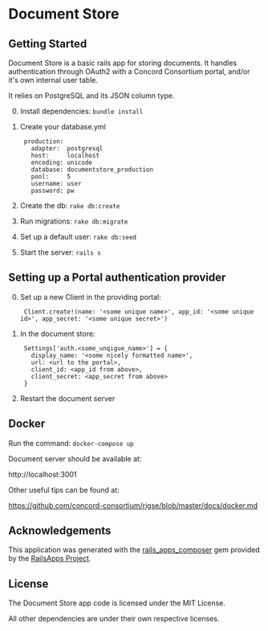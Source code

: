 Document Store
=========

Getting Started
---------------

Document Store is a basic rails app for storing documents. It handles authentication through OAuth2 with a Concord Consortium
portal, and/or it's own internal user table.

It relies on PostgreSQL and its JSON column type.

0. Install dependencies: `bundle install`
0. Create your database.yml

        production:
          adapter:  postgresql
          host:     localhost
          encoding: unicode
          database: documentstore_production
          pool:     5
          username: user
          password: pw

0. Create the db: `rake db:create`
0. Run migrations: `rake db:migrate`
0. Set up a default user: `rake db:seed`
0. Start the server: `rails s`

Setting up a Portal authentication provider
-------------------------------------------

0. Set up a new Client in the providing portal:

        Client.create!(name: '<some unique name>', app_id: '<some unique id>', app_secret: '<some unique secret>')

0. In the document store:

        Settings['auth.<some_unqigue_name>'] = {
          display_name: '<some nicely formatted name>',
          url: <url to the portal>,
          client_id: <app_id from above>,
          client_secret: <app_secret from above>
        }

0. Restart the document server

Docker
------

Run the command: `docker-compose up`

Document server should be available at:

http://localhost:3001

Other useful tips can be found at:

https://github.com/concord-consortium/rigse/blob/master/docs/docker.md

Acknowledgements
----------------

This application was generated with the [rails_apps_composer](https://github.com/RailsApps/rails_apps_composer) gem
provided by the [RailsApps Project](http://railsapps.github.io/).


License
-------

The Document Store app code is licensed under the MIT License.

All other dependencies are under their own respective licenses.
